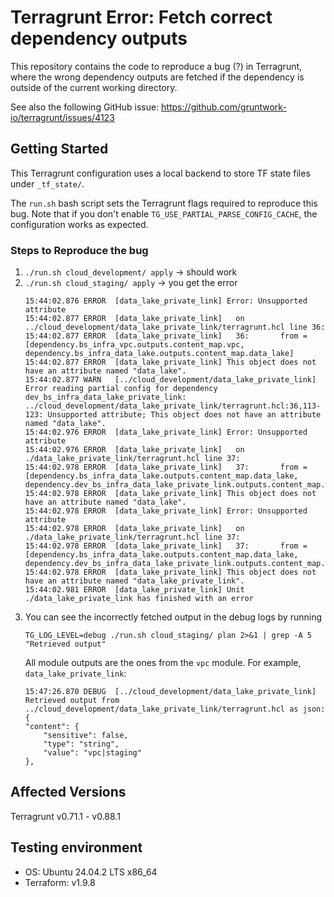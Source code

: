 # Terragrunt Error: Fetch correct dependency outputs

This repository contains the code to reproduce a bug (?) in Terragrunt, where the wrong dependency outputs
are fetched if the dependency is outside of the current working directory.

See also the following GitHub issue: https://github.com/gruntwork-io/terragrunt/issues/4123

## Getting Started
This Terragrunt configuration uses a local backend to store TF state files under `_tf_state/`.

The `run.sh` bash script sets the Terragrunt flags required to reproduce this bug.
Note that if you don't enable `TG_USE_PARTIAL_PARSE_CONFIG_CACHE`, the configuration works as expected.

### Steps to Reproduce the bug
1. `./run.sh cloud_development/ apply` -> should work
2. `./run.sh cloud_staging/ apply` -> you get the error
    ```
    15:44:02.876 ERROR  [data_lake_private_link] Error: Unsupported attribute
    15:44:02.877 ERROR  [data_lake_private_link]   on ../cloud_development/data_lake_private_link/terragrunt.hcl line 36:
    15:44:02.877 ERROR  [data_lake_private_link]   36:       from = [dependency.bs_infra_vpc.outputs.content_map.vpc, dependency.bs_infra_data_lake.outputs.content_map.data_lake]
    15:44:02.877 ERROR  [data_lake_private_link] This object does not have an attribute named "data_lake".
    15:44:02.877 WARN   [../cloud_development/data_lake_private_link] Error reading partial config for dependency dev_bs_infra_data_lake_private_link: ../cloud_development/data_lake_private_link/terragrunt.hcl:36,113-123: Unsupported attribute; This object does not have an attribute named "data_lake".
    15:44:02.976 ERROR  [data_lake_private_link] Error: Unsupported attribute
    15:44:02.976 ERROR  [data_lake_private_link]   on ./data_lake_private_link/terragrunt.hcl line 37:
    15:44:02.978 ERROR  [data_lake_private_link]   37:       from = [dependency.bs_infra_data_lake.outputs.content_map.data_lake, dependency.dev_bs_infra_data_lake_private_link.outputs.content_map.data_lake_private_link]
    15:44:02.978 ERROR  [data_lake_private_link] This object does not have an attribute named "data_lake".
    15:44:02.978 ERROR  [data_lake_private_link] Error: Unsupported attribute
    15:44:02.978 ERROR  [data_lake_private_link]   on ./data_lake_private_link/terragrunt.hcl line 37:
    15:44:02.978 ERROR  [data_lake_private_link]   37:       from = [dependency.bs_infra_data_lake.outputs.content_map.data_lake, dependency.dev_bs_infra_data_lake_private_link.outputs.content_map.data_lake_private_link]
    15:44:02.978 ERROR  [data_lake_private_link] This object does not have an attribute named "data_lake_private_link".
    15:44:02.981 ERROR  [data_lake_private_link] Unit ./data_lake_private_link has finished with an error
    ```
3. You can see the incorrectly fetched output in the debug logs by running
    ```
    TG_LOG_LEVEL=debug ./run.sh cloud_staging/ plan 2>&1 | grep -A 5 "Retrieved output"
    ```
    All module outputs are the ones from the `vpc` module. For example, `data_lake_private_link`:
    ```
    15:47:26.870 DEBUG  [../cloud_development/data_lake_private_link] Retrieved output from ../cloud_development/data_lake_private_link/terragrunt.hcl as json: {
    "content": {
        "sensitive": false,
        "type": "string",
        "value": "vpc|staging"
    },
    ```


## Affected Versions
Terragrunt v0.71.1 - v0.88.1

## Testing environment
* OS: Ubuntu 24.04.2 LTS x86_64
* Terraform: v1.9.8
